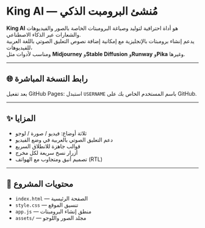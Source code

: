 # King AI — مُنشئ البرومبت الذكي

**King AI** هو أداة احترافية لتوليد وصياغة البرومبتات الخاصة بالصور والفيديوهات والشعارات عبر الذكاء الاصطناعي.  
يدعم إنشاء برومبتات بالإنجليزية مع إمكانية إضافة نصوص التعليق الصوتي باللغة العربية للفيديوهات،  
ومناسب لأدوات مثل **Midjourney** و**Stable Diffusion** و**Runway** و**Pika** وغيرها.

---

## 🌐 رابط النسخة المباشرة
بعد تفعيل GitHub Pages:
استبدل `USERNAME` باسم المستخدم الخاص بك على GitHub.

---

## ✨ المزايا
- ثلاثة أوضاع: فيديو / صورة / لوجو
- دعم التعليق الصوتي بالعربية في وضع الفيديو
- قوالب جاهزة للانطلاق السريع
- أزرار نسخ سريعة لكل مخرج
- تصميم أنيق ومتجاوب مع الهواتف (RTL)

---

## 📂 محتويات المشروع
- `index.html` — الصفحة الرئيسية
- `style.css` — تنسيق الموقع
- `app.js` — منطق إنشاء البرومبتات
- `assets/` — مجلد الصور واللوجو

